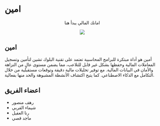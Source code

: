 # امين
<p align="center">امانك المالي يبدأ هنا</p>
<p align="center">
<image src="https://github.com/Raaf882/Ameen/blob/main/ameen%20logo.png"></p>


## امين

أمين هو أداة مبتكرة للبرامج المحاسبية تعتمد على تقنية البلوك تشين لتأمين وتسجيل المعاملات المالية وحفظها بشكل غير قابل للتلاعب، مما يضمن مستوى عالٍ من النزاهة والأمان في البيانات المالية. مع توفير تحليلات مالية دقيقة وتوقعات مستقبلية من خلال التكامل مع الذكاء الاصطناعي. كما يتيح اكتشاف الأنشطة المشبوهة والحد منها بفعالية.

###
## اعضاء الفريق
- رهف منصور
-  شيماء القربي
- رنا العقيل
- ماجد قصي
